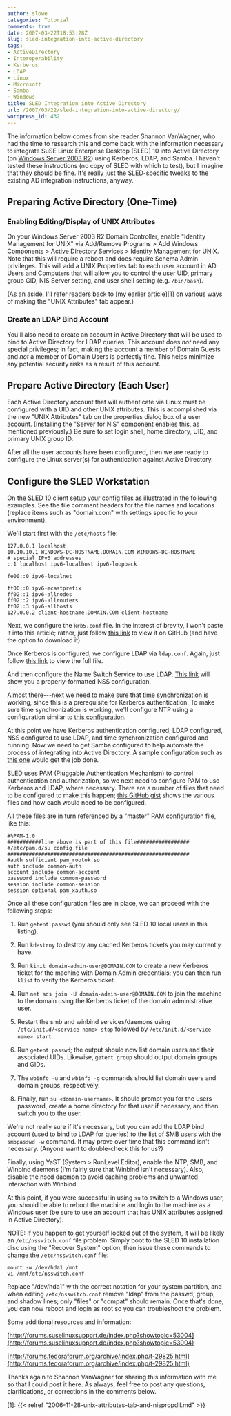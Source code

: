 ```yaml
---
author: slowe
categories: Tutorial
comments: true
date: 2007-03-22T18:53:28Z
slug: sled-integration-into-active-directory
tags:
- ActiveDirectory
- Interoperability
- Kerberos
- LDAP
- Linux
- Microsoft
- Samba
- Windows
title: SLED Integration into Active Directory
url: /2007/03/22/sled-integration-into-active-directory/
wordpress_id: 432
---
```


The information below comes from site reader Shannon VanWagner, who had the time to research this and come back with the information necessary to integrate SuSE Linux Enterprise Desktop (SLED) 10 into Active Directory (on [Windows Server 2003 R2](http://www.microsoft.com/windowsserver/default.mspx)) using Kerberos, LDAP, and Samba. I haven't tested these instructions (no copy of SLED with which to test), but I imagine that they should be fine. It's really just the SLED-specific tweaks to the existing AD integration instructions, anyway.

## Preparing Active Directory (One-Time)

### Enabling Editing/Display of UNIX Attributes

On your Windows Server 2003 R2 Domain Controller, enable "Identity Management for UNIX" via Add/Remove Programs > Add Windows Components > Active Directory Services > Identity Management for UNIX. Note that this will require a reboot and does require Schema Admin privileges. This will add a UNIX Properties tab to each user account in AD Users and Computers that will allow you to control the user UID, primary group GID, NIS Server setting, and user shell setting (e.g. `/bin/bash`).

(As an aside, I'll refer readers back to [my earlier article][1] on various ways of making the "UNIX Attributes" tab appear.)

### Create an LDAP Bind Account

You'll also need to create an account in Active Directory that will be used to bind to Active Directory for LDAP queries. This account does _not_ need any special privileges; in fact, making the account a member of Domain Guests and _not_ a member of Domain Users is perfectly fine. This helps minimize any potential security risks as a result of this account.

## Prepare Active Directory (Each User)

Each Active Directory account that will authenticate via Linux must be configured with a UID and other UNIX attributes. This is accomplished via the new "UNIX Attributes" tab on the properties dialog box of a user account. (Installing the "Server for NIS" component enables this, as mentioned previously.) Be sure to set login shell, home directory, UID, and primary UNIX group ID.

After all the user accounts have been configured, then we are ready to configure the Linux server(s) for authentication against Active Directory.

## Configure the SLED Workstation

On the SLED 10 client setup your config files as illustrated in the following examples. See the file comment headers for the file names and locations (replace items such as "domain.com" with settings specific to your environment).

We'll start first with the `/etc/hosts` file:

```text
127.0.0.1 localhost
10.10.10.1 WINDOWS-DC-HOSTNAME.DOMAIN.COM WINDOWS-DC-HOSTNAME
# special IPv6 addresses
::1 localhost ipv6-localhost ipv6-loopback

fe00::0 ipv6-localnet

ff00::0 ipv6-mcastprefix
ff02::1 ipv6-allnodes
ff02::2 ipv6-allrouters
ff02::3 ipv6-allhosts
127.0.0.2 client-hostname.DOMAIN.COM client-hostname
```

Next, we configure the `krb5.conf` file. In the interest of brevity, I won't paste it into this article; rather, just follow [this link](https://gist.github.com/scottslowe/3eb79dec00dc8e754b6c) to view it on GitHub (and have the option to download it).

Once Kerberos is configured, we configure LDAP via `ldap.conf`. Again, just follow [this link](https://gist.github.com/scottslowe/29aed4672a012946f1cb) to view the full file.

And then configure the Name Switch Service to use LDAP. [This link](https://gist.github.com/scottslowe/55f2ddd14214499a629c) will show you a properly-formatted NSS configuration.

Almost there---next we need to make sure that time synchronization is working, since this is a prerequisite for Kerberos authentication. To make sure time synchronization is working, we'll configure NTP using a configuration similar to [this configuration](https://gist.github.com/scottslowe/1375d23864c8ad41498a).

At this point we have Kerberos authentication configured, LDAP configured, NSS configured to use LDAP, and time synchronization configured and running. Now we need to get Samba configured to help automate the process of integrating into Active Directory. A sample configuration such as [this one](https://gist.github.com/scottslowe/790ffff17a56e2d21189) would get the job done.

SLED uses PAM (Pluggable Authentication Mechanism) to control authentication and authorization, so we next need to configure PAM to use Kerberos and LDAP, where necessary. There are a number of files that need to be configured to make this happen; [this GitHub gist](https://gist.github.com/scottslowe/2f3bb6cd609cc2926178) shows the various files and how each would need to be configured.

All these files are in turn referenced by a "master" PAM configuration file, like this:

```text
#%PAM-1.0
###########line above is part of this file#################
#/etc/pam.d/su config file
###########################################################
#auth sufficient pam_rootok.so
auth include common-auth
account include common-account
password include common-password
session include common-session
session optional pam_xauth.so
```

Once all these configuration files are in place, we can proceed with the following steps:

1. Run `getent passwd` (you should only see SLED 10 local users in this listing).

2. Run `kdestroy` to destroy any cached Kerberos tickets you may currently have.

3. Run `kinit domain-admin-user@DOMAIN.COM` to create a new Kerberos ticket for the machine with Domain Admin credentials; you can then run `klist` to verify the Kerberos ticket.

4. Run `net ads join -U domain-admin-user@DOMAIN.COM` to join the machine to the domain using the Kerberos ticket of the domain administrative user.

5. Restart the smb and winbind services/daemons using `/etc/init.d/<service name> stop` followed by `/etc/init.d/<service name> start`.

6. Run `getent passwd`; the output should now list domain users and their associated UIDs.  Likewise, `getent group` should output domain groups and GIDs.

7. The `wbinfo -u` and `wbinfo -g` commands should list domain users and domain groups, respectively.

8. Finally, run `su <domain-username>`. It should prompt you for the users password, create a home directory for that user if necessary, and then switch you to the user.

We're not really sure if it's necessary, but you can add the LDAP bind account (used to bind to LDAP for queries) to the list of SMB users with the `smbpasswd -w` command. It may prove over time that this command isn't necessary. (Anyone want to double-check this for us?)

Finally, using YaST (System > RunLevel Editor), enable the NTP, SMB, and Winbind daemons (I'm fairly sure that Winbind isn't necessary). Also, disable the nscd daemon to avoid caching problems and unwanted interaction with Winbind.

At this point, if you were successful in using `su` to switch to a Windows user, you should be able to reboot the machine and login to the machine as a Windows user (be sure to use an account that has UNIX attributes assigned in Active Directory).

NOTE: If you happen to get yourself locked out of the system, it will be likely an `/etc/nsswitch.conf` file problem. Simply boot to the SLED 10 installation disc using the "Recover System" option, then issue these commands to change the `/etc/nsswitch.conf` file:

```shell
mount -w /dev/hda1 /mnt  
vi /mnt/etc/nsswitch.conf
```

Replace "/dev/hda1" with the correct notation for your system partition, and when editing `/etc/nsswitch.conf` remove "ldap" from the passwd, group, and shadow lines; only "files" or "compat" should remain. Once that's done, you can now reboot and login as root so you can troubleshoot the problem.

Some additional resources and information:  

[http://forums.suselinuxsupport.de/index.php?showtopic=53004](http://forums.suselinuxsupport.de/index.php?showtopic=53004)  

[http://forums.fedoraforum.org/archive/index.php/t-29825.html](http://forums.fedoraforum.org/archive/index.php/t-29825.html)

Thanks again to Shannon VanWagner for sharing this information with me so that I could post it here. As always, feel free to post any questions, clarifications, or corrections in the comments below.

[1]: {{< relref "2006-11-28-unix-attributes-tab-and-nispropdll.md" >}}
